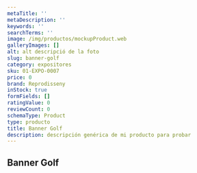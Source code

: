 ```yaml
---
metaTitle: ''
metaDescription: ''
keywords: ''
searchTerms: ''
image: /img/productos/mockupProduct.web
galleryImages: []
alt: alt descripció de la foto
slug: banner-golf
category: expositores
sku: 01-EXPO-0007
price: 0
brand: Reprodisseny
inStock: true
formFields: []
ratingValue: 0
reviewCount: 0
schemaType: Product
type: producto
title: Banner Golf
description: descripción genérica de mi producto para probar
---
```

## Banner Golf
